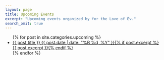 ```yaml
---
layout: page
title: Upcoming Events
excerpt: "Upcoming events organized by for the Love of Ev."
search_omit: true
---
```


<ul class="post-list">
{% for post in site.categories.upcoming %} 
  <li><article><a href="{{ site.url }}{{ post.url }}">{{ post.title }} <span class="entry-date"><time datetime="{{ post.date | date_to_xmlschema }}">{{ post.date | date: "%B %d, %Y" }}</time></span>{% if post.excerpt %} <span class="excerpt">{{ post.excerpt }}</span>{% endif %}</a></article></li>
{% endfor %}
</ul>
